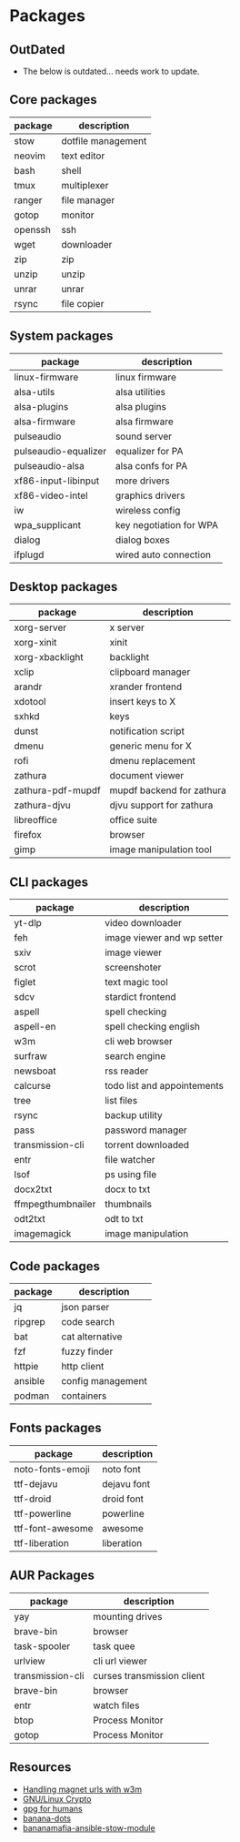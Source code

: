 # Packages

## OutDated

- The below is outdated... needs work to update.

## Core packages

| package | description        |
| ------- | ------------------ |
| stow    | dotfile management |
| neovim  | text editor        |
| bash    | shell              |
| tmux    | multiplexer        |
| ranger  | file manager       |
| gotop   | monitor            |
| openssh | ssh                |
| wget    | downloader         |
| zip     | zip                |
| unzip   | unzip              |
| unrar   | unrar              |
| rsync   | file copier        |

## System packages

| package              | description             |
| -------------------- | ----------------------- |
| linux-firmware       | linux firmware          |
| alsa-utils           | alsa utilities          |
| alsa-plugins         | alsa plugins            |
| alsa-firmware        | alsa firmware           |
| pulseaudio           | sound server            |
| pulseaudio-equalizer | equalizer for PA        |
| pulseaudio-alsa      | alsa confs for PA       |
| xf86-input-libinput  | more drivers            |
| xf86-video-intel     | graphics drivers        |
| iw                   | wireless config         |
| wpa_supplicant       | key negotiation for WPA |
| dialog               | dialog boxes            |
| ifplugd              | wired auto connection   |

## Desktop packages

| package           | description               |
| ----------------- | ------------------------- |
| xorg-server       | x server                  |
| xorg-xinit        | xinit                     |
| xorg-xbacklight   | backlight                 |
| xclip             | clipboard manager         |
| arandr            | xrander frontend          |
| xdotool           | insert keys to X          |
| sxhkd             | keys                      |
| dunst             | notification script       |
| dmenu             | generic menu for X        |
| rofi              | dmenu replacement         |
| zathura           | document viewer           |
| zathura-pdf-mupdf | mupdf backend for zathura |
| zathura-djvu      | djvu support for zathura  |
| libreoffice       | office suite              |
| firefox           | browser                   |
| gimp              | image manipulation tool   |

## CLI packages

| package           | description                 |
| ----------------- | --------------------------- |
| yt-dlp            | video downloader            |
| feh               | image viewer and wp setter  |
| sxiv              | image viewer                |
| scrot             | screenshoter                |
| figlet            | text magic tool             |
| sdcv              | stardict frontend           |
| aspell            | spell checking              |
| aspell-en         | spell checking english      |
| w3m               | cli web browser             |
| surfraw           | search engine               |
| newsboat          | rss reader                  |
| calcurse          | todo list and appointements |
| tree              | list files                  |
| rsync             | backup utility              |
| pass              | password manager            |
| transmission-cli  | torrent downloaded          |
| entr              | file watcher                |
| lsof              | ps using file               |
| docx2txt          | docx to txt                 |
| ffmpegthumbnailer | thumbnails                  |
| odt2txt           | odt to txt                  |
| imagemagick       | image manipulation          |

## Code packages

| package | description       |
| ------- | ----------------- |
| jq      | json parser       |
| ripgrep | code search       |
| bat     | cat alternative   |
| fzf     | fuzzy finder      |
| httpie  | http client       |
| ansible | config management |
| podman  | containers        |

## Fonts packages

| package          | description |
| ---------------- | ----------- |
| noto-fonts-emoji | noto font   |
| ttf-dejavu       | dejavu font |
| ttf-droid        | droid font  |
| ttf-powerline    | powerline   |
| ttf-font-awesome | awesome     |
| ttf-liberation   | liberation  |

## AUR Packages

| package          | description                |
| ---------------- | -------------------------- |
| yay              | mounting drives            |
| brave-bin        | browser                    |
| task-spooler     | task quee                  |
| urlview          | cli url viewer             |
| transmission-cli | curses transmission client |
| brave-bin        | browser                    |
| entr             | watch files                |
| btop             | Process Monitor            |
| gotop            | Process Monitor            |

## Resources

- [Handling magnet urls with w3m](https://boeglin.org/blog/index.php?m=03&y=12&entry=entry120314-214917)
- [GNU/Linux Crypto](https://sanctum.geek.nz/arabesque/gnu-linux-crypto-introduction/)
- [gpg for humans](https://paul.fawkesley.com/gpg-for-humans-protecting-your-primary-key/)
- [banana-dots](https://bananamafia.dev/post/dotfile-deployment/)
- [bananamafia-ansible-stow-module](https://bananamafia.dev/post/dotfile-deployment/)
